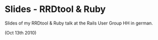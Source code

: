 # Slides - RRDtool & Ruby

Slides of my RRDtool & Ruby talk at the Rails User Group HH in german.

(Oct 13th 2010)
